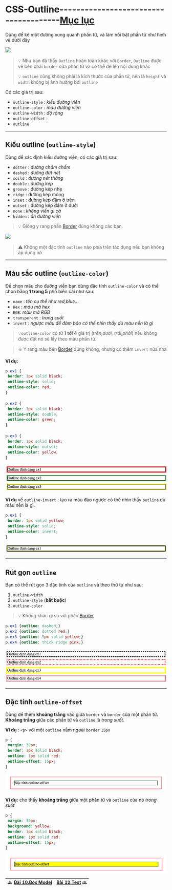 # CSS-Outline--------------------------------------[Mục lục](https://github.com/Zenfection/CSS)

Dùng để kẻ một đường xung quanh phần tử, và làm nổi bật phần tử như hình vẽ dưới đây

![](https://st.quantrimang.com/photos/image/2018/06/22/css-outline.jpg)

> 💡 Như bạn đã thấy `Outline` hoàn toàn khác với `Border`, `Outline` được vẽ bên phải `border` cửa phần tử và có thể đè lên nội dung khác
> 
> 💡 `outline` cũng không phải là kích thước của phần tử, nên là `height` và `width` không bị ảnh hưởng bởi `outline`

Có các giá trị sau:

- `outline-style` : *kiểu đường viền*
- `outline-color` : *màu đường viền* 
- `outline-width` : *độ rộng*
- `outline-offset` : 
- `outline`

---

## Kiểu outline (`outline-style`)

Dùng để xác định kiểu đường viền, có các giá trị sau:

- `dotter` : *đường chấm chấm*
- `dashed` : *đường đứt nét*
- `soild` : *đường nét thẳng*
- `double` : *đường kép*
- `groove` : đường kép nhẹ
- `ridge` : đường kép mỏng
- `inset` : đường kép đậm ở trên
- `outset` : đường kép đậm ở dưới
- `none` : *không viền gì cả*
- `hidden` : *ẩn đường viền*

> 💡 Giống y rang phần [Border](https://github.com/Zenfection/CSS/blob/master/BasicCSS/6.Border.md) đúng không các bạn.

![](https://st.quantrimang.com/photos/image/2018/06/22/css-outline-example.jpg)

> ⚠️ Không một đặc tính `outline` nào phía trên tác dụng nếu bạn không áp dụng nó

---

## Màu sắc outline (`outline-color`)

Để chọn màu cho đường viền bạn dùng đặc tính `outline-color` và có thể chọn bằng **1 trong 5** phổ biến cái như sau:

- `name` : *tên cụ thể như red,blue...*
- `Hex` : *màu mã hex*
- `RGB`: *màu mã RGB*
- `transperent` : *trong suốt*
- `invert` : *ngược màu để đảm bảo có thể nhìn thấy dù màu nền là gì*

> 💡`outline-color` có từ **1 tới 4** giá trị (*trên,dưới, trái,phải*) nếu không được đặt nó sẽ lấy theo màu phần tử.

> ☣️ Y rang màu bên [Border](https://github.com/Zenfection/CSS/blob/master/BasicCSS/6.Border.md) đúng không, nhưng có thêm `invert` nữa nha

**Ví dụ:**

```css
p.ex1 {
 border: 1px solid black;
 outline-style: solid;
 outline-color: red;
}

p.ex2 {
 border: 1px solid black;
 outline-style: double;
 outline-color: green;
}

p.ex3 {
 border: 1px solid black;
 outline-style: outset;
 outline-color: yellow;
}
```

![Ảnh chụp Màn hình 2021-01-07 lúc 10.44.18.png](https://raw.githubusercontent.com/Zenfection/Image/master/2021/01/07-10-44-24-A%CC%89nh%20chu%CC%A3p%20Ma%CC%80n%20hi%CC%80nh%202021-01-07%20lu%CC%81c%2010.44.18.png)

**Ví dụ** về `outline-invert` : tạo ra màu đảo ngược có thể nhìn thấy `outline` dù màu nền là gì.

```css
p.ex1 {
 border: 1px solid yellow;
 outline-style: solid;
 outline-color: invert;
}
```

![Ảnh chụp Màn hình 2021-01-07 lúc 10.45.47.png](https://raw.githubusercontent.com/Zenfection/Image/master/2021/01/07-10-45-54-A%CC%89nh%20chu%CC%A3p%20Ma%CC%80n%20hi%CC%80nh%202021-01-07%20lu%CC%81c%2010.45.47.png)

---

## Rút gọn `outline`

Bạn có thể rút gọn 3 đặc tính của `outline` và theo thứ tự như sau:

1. `outline-width`
2. `outline-style` (**bắt buộc**)
3. `outline-color`

> 💡 Không khác gì so với phần [Border](https://github.com/Zenfection/CSS/blob/master/BasicCSS/6.Border.md)

```css
p.ex1 {outline: dashed;}
p.ex2 {outline: dotted red;}
p.ex3 {outline: 5px solid yellow;}
p.ex4 {outline: thick ridge pink;}
```

![Ảnh chụp Màn hình 2021-01-07 lúc 11.28.04.png](https://raw.githubusercontent.com/Zenfection/Image/master/2021/01/07-11-28-09-A%CC%89nh%20chu%CC%A3p%20Ma%CC%80n%20hi%CC%80nh%202021-01-07%20lu%CC%81c%2011.28.04.png)

---

## Đặc tính `outline-offset`

Dùng để thêm **khoảng trắng** vào giữa `border` và `border` của một phần tử. **Khoảng trắng** giữa các phần tử và `outline` là *trong suốt*.

**Ví dụ** : `<p>` với một `outline` nằm ngoài `border` `15px`

```css
p {
 margin: 30px;
 border: 1px solid black;
 outline: 1px solid red;
 outline-offset: 15px;
}
```

![Ảnh chụp Màn hình 2021-01-07 lúc 11.30.49.png](https://raw.githubusercontent.com/Zenfection/Image/master/2021/01/07-11-30-59-A%CC%89nh%20chu%CC%A3p%20Ma%CC%80n%20hi%CC%80nh%202021-01-07%20lu%CC%81c%2011.30.49.png)

**Ví dụ:** cho thấy **khoảng trắng** giữa một phần tử và `outline` của nó *trong suốt*

```css
p {
 margin: 30px;
 background: yellow;
 border: 1px solid black;
 outline: 1px solid red;
 outline-offset: 15px;
}
```

![Ảnh chụp Màn hình 2021-01-07 lúc 11.32.25.png](https://raw.githubusercontent.com/Zenfection/Image/master/2021/01/07-11-32-34-A%CC%89nh%20chu%CC%A3p%20Ma%CC%80n%20hi%CC%80nh%202021-01-07%20lu%CC%81c%2011.32.25.png)

| 🔙  [Bài 10.Box Model](https://github.com/Zenfection/CSS/blob/master/BasicCSS/10.Box%20Model.md) | [Bài 12.Text](https://github.com/Zenfection/CSS/blob/master/BasicCSS/12.Text.md) 🔜 |
| ---------------------------------------------------------------------------------------- | ----------------------------------------------------------------------------------------------- |
